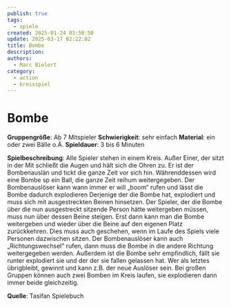```yaml
---
publish: true
tags:
  - spiele
created: 2025-01-24 03:50:50
update: 2025-03-17 02:22:02
title: Bombe
description: 
authors:
  - Marc Bielert
category:
  - action
  - kreisspiel
---
```


# Bombe

**Gruppengröße**: Ab 7 Mitspieler 
**Schwierigkeit**: sehr einfach 
**Material**: ein oder zwei Bälle o.Ä. 
**Spieldauer**: 3 bis 6 Minuten

**Spielbeschreibung**: 
Alle Spieler stehen in einem Kreis. Außer Einer, der sitzt in der Mit schließt die Augen und hält sich die Ohren zu. Er ist der Bombenauslän und tickt die ganze Zeit vor sich hin. Währenddessen wird eine Bombe sp ein Ball, die ganze Zeit reihum weitergegeben. Der Bombenauslöser kann wann immer er will „boom“ rufen und lässt die Bombe dadurch explodieren Derjenige der die Bombe hat, explodiert und muss sich mit ausgestreckten Beinen hinsetzen. Der Spieler, der die Bombe über die nun ausgestreckt sitzende Person hätte weitergeben müssen, muss nun über dessen Beine steigen. Erst dann kann man die Bombe weitergeben und wieder über die Beine auf den eigenen Platz zurückkehren. Dies muss auch geschehen, wenn im Laufe des Spiels viele Personen dazwischen sitzen. Der Bombenauslöser kann auch „Richtungswechsel“ rufen, dann muss die Bombe in die andere Richtung weitergegeben werden. Außerdem ist die Bombe sehr empfindlich, fällt sie runter explodiert sie und der der sie fallen gelassen hat. Wer als letztes übrigbleibt, gewinnt und kann z.B. der neue Auslöser sein. Bei großen Gruppen können auch zwei Bomben im Kreis laufen, sie explodieren dann immer beide gleichzeitig.

**Quelle**:
Tasifan Spielebuch